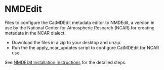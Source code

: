 # NMDEdit

Files to configure the CatMDEdit metadata editor to NMDEdit, a version in 
use by the National Center for Atmospheric Research (NCAR) for creating
metadata in the NCAR dialect.

- Download the files in a zip to your desktop and unzip. 
- Run the the apply_ncar_updates script to configure CatMDEdit for NCAR use.

See [NMDEDit Installation Instructions](https://www2.cisl.ucar.edu/dash/search-and-discovery/NMDEdit) for the detailed steps.
